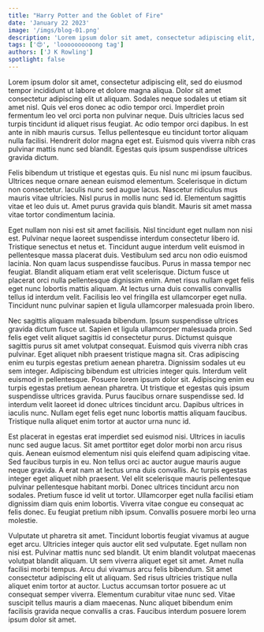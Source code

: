 ```yaml
---
title: "Harry Potter and the Goblet of Fire"
date: 'January 22 2023'
image: '/imgs/blog-01.png'
description: 'Lorem ipsum dolor sit amet, consectetur adipiscing elit, sed do eiusmod tempor incididunt ut labore et dolore magna aliqua. Nulla porttitor massa id neque aliquam vestibulum. Facilisis mauris sit amet massa vitae tortor.'
tags: ['😍', 'loooooooooong tag']
authors: ['J K Rowling']
spotlight: false
---
```

Lorem ipsum dolor sit amet, consectetur adipiscing elit, sed do eiusmod tempor incididunt ut labore et dolore magna aliqua. Dolor sit amet consectetur adipiscing elit ut aliquam. Sodales neque sodales ut etiam sit amet nisl. Quis vel eros donec ac odio tempor orci. Imperdiet proin fermentum leo vel orci porta non pulvinar neque. Duis ultricies lacus sed turpis tincidunt id aliquet risus feugiat. Ac odio tempor orci dapibus. In est ante in nibh mauris cursus. Tellus pellentesque eu tincidunt tortor aliquam nulla facilisi. Hendrerit dolor magna eget est. Euismod quis viverra nibh cras pulvinar mattis nunc sed blandit. Egestas quis ipsum suspendisse ultrices gravida dictum.

Felis bibendum ut tristique et egestas quis. Eu nisl nunc mi ipsum faucibus. Ultrices neque ornare aenean euismod elementum. Scelerisque in dictum non consectetur. Iaculis nunc sed augue lacus. Nascetur ridiculus mus mauris vitae ultricies. Nisl purus in mollis nunc sed id. Elementum sagittis vitae et leo duis ut. Amet purus gravida quis blandit. Mauris sit amet massa vitae tortor condimentum lacinia.

Eget nullam non nisi est sit amet facilisis. Nisl tincidunt eget nullam non nisi est. Pulvinar neque laoreet suspendisse interdum consectetur libero id. Tristique senectus et netus et. Tincidunt augue interdum velit euismod in pellentesque massa placerat duis. Vestibulum sed arcu non odio euismod lacinia. Non quam lacus suspendisse faucibus. Purus in massa tempor nec feugiat. Blandit aliquam etiam erat velit scelerisque. Dictum fusce ut placerat orci nulla pellentesque dignissim enim. Amet risus nullam eget felis eget nunc lobortis mattis aliquam. At lectus urna duis convallis convallis tellus id interdum velit. Facilisis leo vel fringilla est ullamcorper eget nulla. Tincidunt nunc pulvinar sapien et ligula ullamcorper malesuada proin libero.

Nec sagittis aliquam malesuada bibendum. Ipsum suspendisse ultrices gravida dictum fusce ut. Sapien et ligula ullamcorper malesuada proin. Sed felis eget velit aliquet sagittis id consectetur purus. Dictumst quisque sagittis purus sit amet volutpat consequat. Euismod quis viverra nibh cras pulvinar. Eget aliquet nibh praesent tristique magna sit. Cras adipiscing enim eu turpis egestas pretium aenean pharetra. Dignissim sodales ut eu sem integer. Adipiscing bibendum est ultricies integer quis. Interdum velit euismod in pellentesque. Posuere lorem ipsum dolor sit. Adipiscing enim eu turpis egestas pretium aenean pharetra. Ut tristique et egestas quis ipsum suspendisse ultrices gravida. Purus faucibus ornare suspendisse sed. Id interdum velit laoreet id donec ultrices tincidunt arcu. Dapibus ultrices in iaculis nunc. Nullam eget felis eget nunc lobortis mattis aliquam faucibus. Tristique nulla aliquet enim tortor at auctor urna nunc id.

Est placerat in egestas erat imperdiet sed euismod nisi. Ultrices in iaculis nunc sed augue lacus. Sit amet porttitor eget dolor morbi non arcu risus quis. Aenean euismod elementum nisi quis eleifend quam adipiscing vitae. Sed faucibus turpis in eu. Non tellus orci ac auctor augue mauris augue neque gravida. A erat nam at lectus urna duis convallis. Ac turpis egestas integer eget aliquet nibh praesent. Vel elit scelerisque mauris pellentesque pulvinar pellentesque habitant morbi. Donec ultrices tincidunt arcu non sodales. Pretium fusce id velit ut tortor. Ullamcorper eget nulla facilisi etiam dignissim diam quis enim lobortis. Viverra vitae congue eu consequat ac felis donec. Eu feugiat pretium nibh ipsum. Convallis posuere morbi leo urna molestie.

Vulputate ut pharetra sit amet. Tincidunt lobortis feugiat vivamus at augue eget arcu. Ultricies integer quis auctor elit sed vulputate. Eget nullam non nisi est. Pulvinar mattis nunc sed blandit. Ut enim blandit volutpat maecenas volutpat blandit aliquam. Ut sem viverra aliquet eget sit amet. Amet nulla facilisi morbi tempus. Arcu dui vivamus arcu felis bibendum. Sit amet consectetur adipiscing elit ut aliquam. Sed risus ultricies tristique nulla aliquet enim tortor at auctor. Luctus accumsan tortor posuere ac ut consequat semper viverra. Elementum curabitur vitae nunc sed. Vitae suscipit tellus mauris a diam maecenas. Nunc aliquet bibendum enim facilisis gravida neque convallis a cras. Faucibus interdum posuere lorem ipsum dolor sit amet.